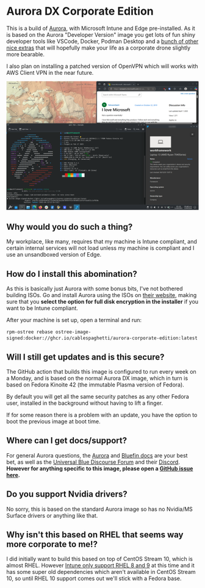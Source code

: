 # Aurora DX Corporate Edition

This is a build of [Aurora](https://getaurora.dev), with Microsoft Intune and Edge pre-installed. As it is based on the Aurora "Developer Version" image you get lots of fun shiny developer tools like VSCode, Docker, Podman Desktop and a [bunch of other nice extras](https://docs.projectbluefin.io/bluefin-dx/) that will hopefully make your life as a corporate drone slightly more bearable.

I also plan on installing a patched version of OpenVPN which will works with AWS Client VPN in the near future.

![A screenshot of a Plasma desktop with Intune, Edge showing a page about "I love Microsoft" and a terminal with Fastfetch output](screenshot.png)

## Why would you do such a thing?

My workplace, like many, requires that my machine is Intune compliant, and certain internal services will not load unless my machine is compliant and I use an unsandboxed version of Edge.

## How do I install this abomination?

As this is basically just Aurora with some bonus bits, I've not bothered building ISOs. Go and install Aurora using the ISOs on [their website](https://getaurora.dev), making sure that you **select the option for full disk encryption in the installer** if you want to be Intune compliant.

After your machine is set up, open a terminal and run:
```
rpm-ostree rebase ostree-image-signed:docker://ghcr.io/cablespaghetti/aurora-corporate-edition:latest
```

## Will I still get updates and is this secure?

The GitHub action that builds this image is configured to run every week on a Monday, and is based on the normal Aurora DX image, which in turn is based on Fedora Kinoite 42 (the immutable Plasma version of Fedora).

By default you will get all the same security patches as any other Fedora user, installed in the background without having to lift a finger.

If for some reason there is a problem with an update, you have the option to boot the previous image at boot time.

## Where can I get docs/support?

For general Aurora questions, the [Aurora](https://getaurora.dev) and [Bluefin docs](https://docs.projectbluefin.io/) are your best bet, as well as the [Universal Blue Discourse Forum](https://universal-blue.discourse.group) and their [Discord](https://discord.gg/WEu6BdFEtp). **However for anything specific to this image, please open a [GitHub issue here](https://github.com/cablespaghetti/aurora-corporate-edition/issues).**

## Do you support Nvidia drivers?

No sorry, this is based on the standard Aurora image so has no Nvidia/MS Surface drivers or anything like that.

## Why isn't this based on RHEL that seems way more corporate to me!?

I did initially want to build this based on top of CentOS Stream 10, which is almost RHEL. However [Intune only support RHEL 8 and 9](https://learn.microsoft.com/en-us/intune/intune-service/fundamentals/supported-devices-browsers) at this time and it has some super old dependencies which aren't available in CentOS Stream 10, so until RHEL 10 support comes out we'll stick with a Fedora base.

